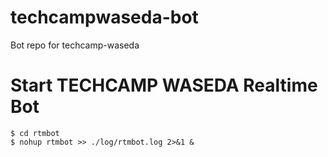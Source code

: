 # techcampwaseda-bot
Bot repo for techcamp-waseda

# Start TECHCAMP WASEDA Realtime Bot

```
$ cd rtmbot
$ nohup rtmbot >> ./log/rtmbot.log 2>&1 &
```
